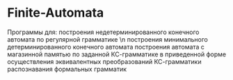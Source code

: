 # Finite-Automata
 Программы для:
 построения недетерминированного конечного автомата по регулярной грамматике \n
 построения минимального детерминированного конечного автомата
 построения автомата с магазинной памятью по заданной КС-грамматике в приведенной форме
 осуществления эквивалентных преобразований КС-грамматики
 распознавания формальных грамматик
